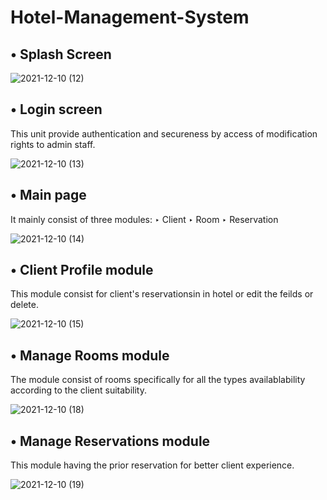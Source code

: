 # Hotel-Management-System

## 	&#8226; Splash Screen

![2021-12-10 (12)](https://user-images.githubusercontent.com/88322471/145538392-d5122f0d-5c30-40dc-8f44-e3221b5413ea.png)

## 	&#8226; Login screen
This unit provide authentication and secureness by access of modification rights to admin staff.

![2021-12-10 (13)](https://user-images.githubusercontent.com/88322471/145542140-43260a20-8a1f-4d1e-917e-8707254516ca.png)

## 	&#8226; Main page
It mainly consist of three modules:
   &#8227; Client
   &#8227; Room 
   &#8227; Reservation
   
![2021-12-10 (14)](https://user-images.githubusercontent.com/88322471/145542299-b9f2abec-7758-418c-8ca3-e8209979f675.png)

## 	&#8226; Client Profile module
This module consist for client's reservationsin in hotel or edit the feilds or delete.

![2021-12-10 (15)](https://user-images.githubusercontent.com/88322471/145542524-b5f28e22-bee8-4adf-bb3e-08989a6e5608.png)

## 	&#8226; Manage Rooms module
The module consist of rooms specifically for all the types availablability according to the client suitability.

![2021-12-10 (18)](https://user-images.githubusercontent.com/88322471/145542607-bcafa437-39e6-4f60-9f6f-e7ee229792da.png)

## 	&#8226; Manage Reservations module
This module having the prior reservation for better client experience.

![2021-12-10 (19)](https://user-images.githubusercontent.com/88322471/145542657-07323511-51be-462b-9f6b-66760aa809e6.png)
